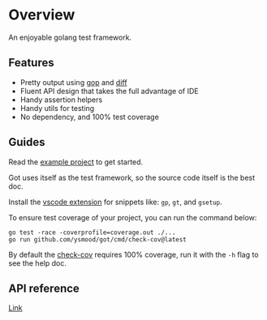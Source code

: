# Overview

An enjoyable golang test framework.

## Features

- Pretty output using [gop](lib/gop) and [diff](lib/diff)
- Fluent API design that takes the full advantage of IDE
- Handy assertion helpers
- Handy utils for testing
- No dependency, and 100% test coverage

## Guides

Read the [example project](lib/example) to get started.

Got uses itself as the test framework, so the source code itself is the best doc.

Install the [vscode extension](https://marketplace.visualstudio.com/items?itemName=ysmood.got-vscode-extension) for snippets like: `gp`, `gt`, and `gsetup`.

To ensure test coverage of your project, you can run the command below:

```shell
go test -race -coverprofile=coverage.out ./...
go run github.com/ysmood/got/cmd/check-cov@latest
```

By default the [check-cov](cmd/check-cov) requires 100% coverage, run it with the `-h` flag to see the help doc.

## API reference

[Link](https://pkg.go.dev/github.com/ysmood/got)
